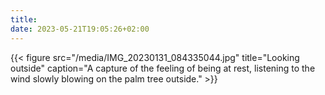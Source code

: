 ```yaml
---
title: 
date: 2023-05-21T19:05:26+02:00
---
```


{{< figure src="/media/IMG_20230131_084335044.jpg" title="Looking outside" caption="A capture of the feeling of being at rest, listening to the wind slowly blowing on the palm tree outside." >}}

